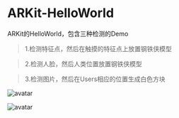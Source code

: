 # ARKit-HelloWorld
ARKit的HelloWorld，包含三种检测的Demo

> 1.检测特征点，然后在触摸的特征点上放置钢铁侠模型

> 2.检测人脸，然后人类位置放置钢铁侠模型

> 3.检测图片，然后在Users相应的位置生成白色方块

![avatar](IMG_1368.jpg)

![avatar](IMG_1369.PNG)
